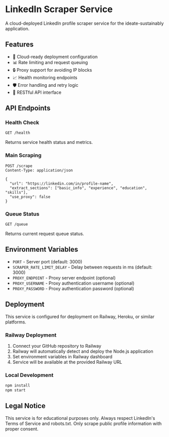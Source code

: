# LinkedIn Scraper Service

A cloud-deployed LinkedIn profile scraper service for the ideate-sustainably application.

## Features

- 🚀 Cloud-ready deployment configuration
- 📊 Rate limiting and request queuing
- 🔒 Proxy support for avoiding IP blocks
- 📈 Health monitoring endpoints
- 🛡️ Error handling and retry logic
- 📱 RESTful API interface

## API Endpoints

### Health Check
```
GET /health
```
Returns service health status and metrics.

### Main Scraping
```
POST /scrape
Content-Type: application/json

{
  "url": "https://linkedin.com/in/profile-name",
  "extract_sections": ["basic_info", "experience", "education", "skills"],
  "use_proxy": false
}
```

### Queue Status
```
GET /queue
```
Returns current request queue status.

## Environment Variables

- `PORT` - Server port (default: 3000)
- `SCRAPER_RATE_LIMIT_DELAY` - Delay between requests in ms (default: 3000)
- `PROXY_ENDPOINT` - Proxy server endpoint (optional)
- `PROXY_USERNAME` - Proxy authentication username (optional)
- `PROXY_PASSWORD` - Proxy authentication password (optional)

## Deployment

This service is configured for deployment on Railway, Heroku, or similar platforms.

### Railway Deployment
1. Connect your GitHub repository to Railway
2. Railway will automatically detect and deploy the Node.js application
3. Set environment variables in Railway dashboard
4. Service will be available at the provided Railway URL

### Local Development
```bash
npm install
npm start
```

## Legal Notice

This service is for educational purposes only. Always respect LinkedIn's Terms of Service and robots.txt. Only scrape public profile information with proper consent.
